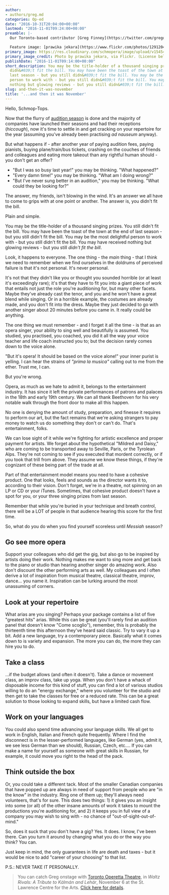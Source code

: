 ```yaml
---
author:
- authors/greg.md
categories: Op-ed
date: "2016-10-31T20:04:00+00:00"
lastmod: "2016-11-01T09:24:00+00:00"
preamble: |-
  Our Toronto-based contributor [Greg Finney](https://twitter.com/gregory_finney) was a fan of our recent anonymous submission, ["Audition season, or the annual Festival of Shattered Dreams."](/audition-season-or-the-annual-festival-of-shattered-dreams/) In what he calls "an extension" of the author's sentiments, Greg offers up some solutions to a sticky problem.

  Feature image: [prawika jekara](https://www.flickr.com/photos/129120446@N03/15819537786/) via [Flickr.](https://creativecommons.org/licenses/by-nc-nd/2.0/legalcode)
primary_image: https://res.cloudinary.com/schmopera/image/upload/v1545409169/media/webhook-uploads/1477945114936/2016-10-31---Glass-Falf-Full.jpg.jpg
primary_image_credit: Photo by prawika jekara, via Flickr. (License below)
publishDate: "2016-11-01T09:14:00+00:00"
short_description: You may be the title-holder of a thousand singing prizes. You still
  didn&#039;t fit the bill. You may have been the toast of the town at the end of
  last season - but you still didn&#039;t fit the bill. You may be the most delightful
  person to work with - but you still didn&#039;t fit the bill. You may have received
  nothing but glowing reviews - but you still didn&#039;t fit the bill.
slug: and-then-it-was-november
title: '...and then it was November'
---
```


Hello, Schmop-Tops.

Now that the flurry of [audition season](/audition-season-or-the-annual-festival-of-shattered-dreams/) is done and the majority of companies have launched their seasons and had their receptions (*hiccough*), now it's time to settle in and get cracking on your repertoire for the year (assuming you've already been practising *ad nauseum* anyway). 

But what happens if  - after another year of paying audition fees, paying pianists, buying plane/train/bus tickets, crashing on the couches of friends and colleagues and eating more takeout than any rightful human should - you don't get an offer? 

<ul class="nospace">

<li>"But I was so busy last year!" you may be thinking. "What happened?"
<li>"Every damn time!" you may be thinking. "What am I doing wrong?"
<li>"But I've never sung better in an audition," you may be thinking. "What could they be looking for?"

</ul>

The answer, my friends, isn't blowing in the wind. It's an answer we all have to come to grips with at one point or another. The answer is, you didn't fit the bill. 

Plain and simple. 

You may be the title-holder of a thousand singing prizes. You still didn't fit the bill. You may have been the toast of the town at the end of last season - but you still didn't fit the bill. You may be the most delightful person to work with - but you still didn't fit the bill. You may have received nothing but glowing reviews - but you still *didn't fit the bill*. 

Look, it happens to everyone. The one thing - the *main* thing - that I think we need to remember when we find ourselves in the doldrums of perceived failure is that it's not personal. It's never personal. 

It's not that they didn't like you or thought you sounded horrible (or at least it's exceedingly rare); it's that they have to fit you into a giant piece of work that entails not just the role you're auditioning for, but many other facets. Maybe they've already cast the tenor, and you and he won't have a great blend while singing. Or in a horrible example, the costumes are already made, and you don't fit into the dress. Maybe they just decided to go with another singer about 20 minutes before you came in. It really could be anything. 

The one thing we must remember - and I forget it all the time - is that as an opera singer, your ability to sing well and beautifully is assumed. You studied, you practised, you coached, you did it all the way your voice teacher and life coach instructed you to; but the decision rarely comes down to the voice alone. 

"But it's opera! It should be based on the voice alone!" your inner purist is yelling. I can hear the strains of *"prima la musica"* calling out to me from the ether. Trust me, I can. 

But you're wrong. 

Opera, as much as we hate to admit it, belongs to the entertainment industry. It has since it left the private performances of patrons and palaces in the 18th and early 19th century. We can all thank Beethoven for his very notable walk through the front door to make all this happen. 

No one is denying the amount of study, preparation, and finesse it requires to perform our art, but the fact remains that we're asking strangers to pay money to watch us do something they don't or can't do. That's entertainment, folks. 

We can lose sight of it while we're fighting for artistic excellence and proper payment for artists. We forget about the hypothetical "Mildred and Daisy," who are coming to be transported away to Seville, Paris, or the Tyrolean Alps. They're not coming to see if you executed that mordent correctly, or if you took that trill from above. They assume we know these things, if they're cognizant of these being part of the trade at all. 

Part of that entertainment model means you need to have a cohesive product. One that looks, feels and sounds as the director wants it to, according to their vision. Don't forget, we're in a theatre, not spinning on an LP or CD or your iTunes. Sometimes, that cohesive product doesn't have a spot for you, or your three singing prizes from last season. 

Remember that while you're buried in your technique and breath control, there will be a LOT of people in that audience hearing this score for the first time.

So, what do you do when you find yourself scoreless until *Messiah* season? 

## Go see more opera

Support your colleagues who did get the gig, but also go to be inspired by artists doing their work. Nothing makes me want to sing more and get back to the piano or studio than hearing another singer do amazing work. Also don't discount the other performing arts as well. My colleagues and I often derive a lot of inspiration from musical theatre, classical theatre, improv, dance... you name it. Inspiration can be lurking around the most unassuming of corners. 

## Look at your repertoire

What arias are you singing? Perhaps your package contains a list of five "greatest hits" arias. While this can be great (you'll rarely find an audition panel that doesn't know "Come scoglio"), remember, this is probably the thirteenth time this afternoon they've heard said classic. Try to vary it up a bit. Add a new language, try a contemporary piece. Basically what it comes down to is variety and expansion. The more you can do, the more they can hire you to do. 

## Take a class

...if the budget allows (and often it doesn't). Take a dance or movement class, an improv class, take up yoga. When you don't have a whack of disposable income for this kind of stuff, you can find a lot of various studios willing to do an "energy exchange," where you volunteer for the studio and then get to take the classes for free or a reduced rate. This can be a great solution to those looking to expand skills, but have a limited cash flow. 

## Work on your languages

You could also spend time advancing your language skills. We all get to work in English, Italian and French quite frequently. Where I find the disconnect is in the lesser-performed languages, like German (yes, admit it, we see less German than we should), Russian, Czech, etc.... If you can make a name for yourself as someone with great skills in Russian, for example, it could move you right to the head of the pack. 

## Think outside the box

Or, you could take a different tack. Most of the smaller Canadian companies that have popped up are always in need of support from people who are "in the know" in the industry. Ring one of them up; they'll always need volunteers, that's for sure. This does two things: 1) it gives you an insight into some (or all) of the other insane amounts of work it takes to mount the productions you're auditioning for, and 2) it keeps you in full view of a company you may wish to sing with - no chance of "out-of-sight-out-of-mind."

So, does it suck that you don't have a gig? Yes. It does. I know, I've been there. Can you turn it around by changing what you do or the way you think? You can.

Just keep in mind, the only guarantees in life are death and taxes - but it would be nice to add "career of your choosing" to that list. 


P.S.: NEVER TAKE IT PERSONALLY. 

>You can catch Greg onstage with [Toronto Operetta Theatre](/scene/companies/toronto-operetta-theatre/), in *Waltz Rivals: A Tribute to Kálmán and Lehár*, November 6 at the St. Lawrence Centre for the Arts. [Click here for details](http://www.torontooperetta.com/shows.html).
